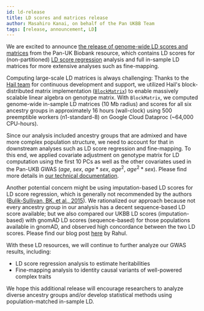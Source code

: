 ```yaml
---
id: ld-release
title: LD scores and matrices release
author: Masahiro Kanai, on behalf of the Pan UKBB Team
tags: [release, announcement, LD]
---
```


We are excited to announce [the release of genome-wide LD scores and matrices](https://pan.ukbb.broadinstitute.org/downloads) from the Pan-UK Biobank resource, which contains LD scores for (non-partitioned) [LD score regression](https://github.com/bulik/ldsc) analysis and full in-sample LD matrices for more extensive analyses such as fine-mapping.

<!--truncate-->

Computing large-scale LD matrices is always challenging: Thanks to the [Hail team](https://hail.is) for continuous development and support, we utilized Hail's block-distributed matrix implementation ([`BlockMatrix`](https://hail.is/docs/0.2/linalg/hail.linalg.BlockMatrix.html)) to enable massively scalable linear algebra on genotype matrix. With `BlockMatrix`, we computed genome-wide in-sample LD matrices (10 Mb radius) and scores for all six ancestry groups in approximately 16 hours (wall-clock) using 500 preemptible workers (n1-standard-8) on Google Cloud Dataproc (~64,000 CPU-hours).

Since our analysis included ancestry groups that are admixed and have more complex population structure, we need to account for that in downstream analyses such as LD score regression and fine-mapping. To this end, we applied covariate adjustment on genotype matrix for LD computation using the first 10 PCs as well as the other covariates used in the Pan-UKB GWAS ($age$, $sex$, $age*sex$, $age^2$, $age^2*sex$). Please find more details in [our technical documentation](https://pan.ukbb.broadinstitute.org/docs/ld).

Another potential concern might be using imputation-based LD scores for LD score regression, which is generally not recommended by the authors ([Bulik-Sullivan, BK. et al., 2015](https://www.nature.com/articles/ng.3211)). We rationalized our approach because not every ancestry group in our analysis has a decent sequence-based LD score available; but we also compared our UKBB LD scores (imputation-based) with gnomAD LD scores (sequence-based) for those populations available in gnomAD, and observed high concordance between the two LD scores. Please find our blog post [here](http://pan.ukbb.broadinstitute.org/blog/2020/09/24/ld-scores) by Rahul.

With these LD resources, we will continue to further analyze our GWAS results, including:
- LD score regression analysis to estimate heritabilities
- Fine-mapping analysis to identity causal variants of well-powered complex traits

We hope this additional release will encourage researchers to analyze diverse ancestry groups and/or develop statistical methods using population-matched in-sample LD.
